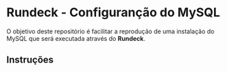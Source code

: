 # Rundeck - Configuranção do MySQL

O objetivo deste repositório é facilitar a reprodução de uma instalação do MySQL que será executada através do **Rundeck**.

## Instruções

